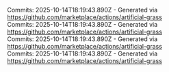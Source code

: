 Commits: 2025-10-14T18:19:43.890Z - Generated via https://github.com/marketplace/actions/artificial-grass
<br>
Commits: 2025-10-14T18:19:43.890Z - Generated via https://github.com/marketplace/actions/artificial-grass
<br>
Commits: 2025-10-14T18:19:43.890Z - Generated via https://github.com/marketplace/actions/artificial-grass
<br>
Commits: 2025-10-14T18:19:43.890Z - Generated via https://github.com/marketplace/actions/artificial-grass
<br>
